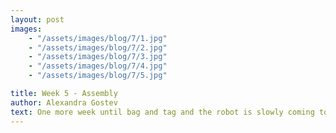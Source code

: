 ```yaml
---
layout: post
images:
    - "/assets/images/blog/7/1.jpg"
    - "/assets/images/blog/7/2.jpg"
    - "/assets/images/blog/7/3.jpg"
    - "/assets/images/blog/7/4.jpg"
    - "/assets/images/blog/7/5.jpg"

title: Week 5 - Assembly 
author: Alexandra Gostev 
text: One more week until bag and tag and the robot is slowly coming together! Though there were a few technical issues, we are still going strong and will be able to compete in March. One of our biggest problems is finding the perfect name for our knight. 
---
```

